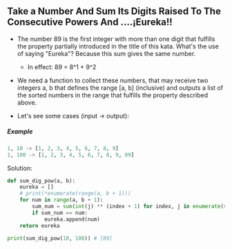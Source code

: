 ## Take a Number And Sum Its Digits Raised To The Consecutive Powers And ....¡Eureka!!

- The number 89 is the first integer with more than one digit that fulfills the property partially introduced in the title of this kata. What's the use of saying "Eureka"? Because this sum gives the same number. 
    - In effect: 89 = 8^1 + 9^2

- We need a function to collect these numbers, that may receive two integers a, b that defines the range [a, b] (inclusive) and outputs a list of the sorted numbers in the range that fulfills the property described above.

- Let's see some cases (input -> output):
##### Example  
```python            
1, 10 -> [1, 2, 3, 4, 5, 6, 7, 8, 9] 
1, 100 -> [1, 2, 3, 4, 5, 6, 7, 8, 9, 89]
``` 
Solution:
```python
def sum_dig_pow(a, b):
    eureka = []
    # print(*enumerate(range(a, b + 1)))
    for num in range(a, b + 1):
        sum_num = sum(int(j) ** (index + 1) for index, j in enumerate(str(num)))
        if sum_num == num:
            eureka.append(num)
    return eureka      

print(sum_dig_pow(10, 100)) # [89]
```